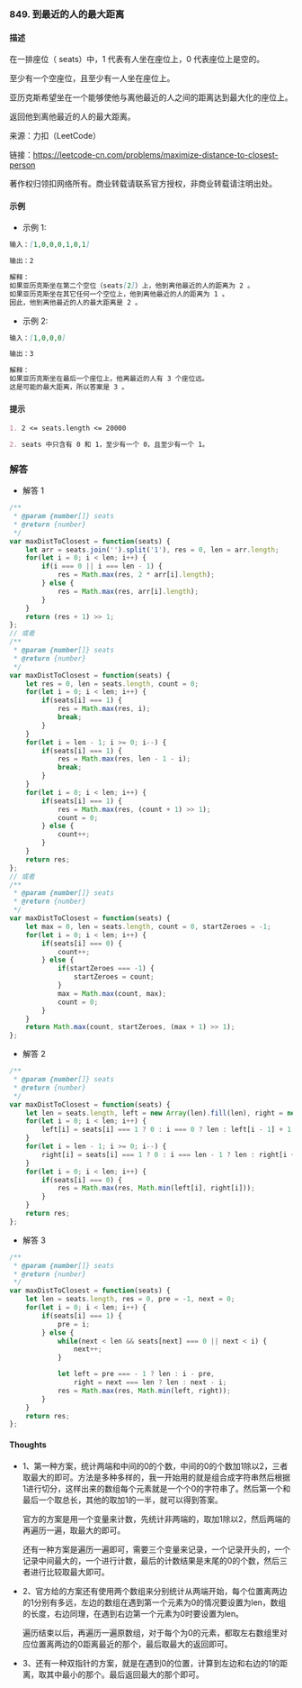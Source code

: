### 849. 到最近的人的最大距离

#### 描述

在一排座位（ seats）中，1 代表有人坐在座位上，0 代表座位上是空的。

至少有一个空座位，且至少有一人坐在座位上。

亚历克斯希望坐在一个能够使他与离他最近的人之间的距离达到最大化的座位上。

返回他到离他最近的人的最大距离。

来源：力扣（LeetCode）

链接：https://leetcode-cn.com/problems/maximize-distance-to-closest-person

著作权归领扣网络所有。商业转载请联系官方授权，非商业转载请注明出处。

#### 示例

+ 示例 1:
```md
输入：[1,0,0,0,1,0,1]

输出：2

解释：
如果亚历克斯坐在第二个空位（seats[2]）上，他到离他最近的人的距离为 2 。
如果亚历克斯坐在其它任何一个空位上，他到离他最近的人的距离为 1 。
因此，他到离他最近的人的最大距离是 2 。 
```
+ 示例 2:
```md
输入：[1,0,0,0]

输出：3

解释：
如果亚历克斯坐在最后一个座位上，他离最近的人有 3 个座位远。
这是可能的最大距离，所以答案是 3 。
```


#### 提示
```md
1. 2 <= seats.length <= 20000

2. seats 中只含有 0 和 1，至少有一个 0，且至少有一个 1。
```

### 解答

+ 解答 1
```js
/**
 * @param {number[]} seats
 * @return {number}
 */
var maxDistToClosest = function(seats) {
    let arr = seats.join('').split('1'), res = 0, len = arr.length;
    for(let i = 0; i < len; i++) {
        if(i === 0 || i === len - 1) {
            res = Math.max(res, 2 * arr[i].length);
        } else {
            res = Math.max(res, arr[i].length);
        }
    }
    return (res + 1) >> 1;
};
// 或者
/**
 * @param {number[]} seats
 * @return {number}
 */
var maxDistToClosest = function(seats) {
    let res = 0, len = seats.length, count = 0;
    for(let i = 0; i < len; i++) {
        if(seats[i] === 1) {
            res = Math.max(res, i);
            break;
        }
    }
    for(let i = len - 1; i >= 0; i--) {
        if(seats[i] === 1) {
            res = Math.max(res, len - 1 - i);
            break;
        }
    }
    for(let i = 0; i < len; i++) {
        if(seats[i] === 1) {
            res = Math.max(res, (count + 1) >> 1);
            count = 0;
        } else {
            count++;
        }
    }
    return res;
};
// 或者
/**
 * @param {number[]} seats
 * @return {number}
 */
var maxDistToClosest = function(seats) {
    let max = 0, len = seats.length, count = 0, startZeroes = -1;
    for(let i = 0; i < len; i++) {
        if(seats[i] === 0) {
            count++;
        } else {
            if(startZeroes === -1) {
                startZeroes = count;
            }
            max = Math.max(count, max);
            count = 0;
        }
    }
    return Math.max(count, startZeroes, (max + 1) >> 1);
};
```

+ 解答 2
```js
/**
 * @param {number[]} seats
 * @return {number}
 */
var maxDistToClosest = function(seats) {
    let len = seats.length, left = new Array(len).fill(len), right = new Array(len).fill(len), res = 0;
    for(let i = 0; i < len; i++) {
        left[i] = seats[i] === 1 ? 0 : i === 0 ? len : left[i - 1] + 1;
    }
    for(let i = len - 1; i >= 0; i--) {
        right[i] = seats[i] === 1 ? 0 : i === len - 1 ? len : right[i + 1] + 1;
    }
    for(let i = 0; i < len; i++) {
        if(seats[i] === 0) {
            res = Math.max(res, Math.min(left[i], right[i]));
        }
    }
    return res;
};
```

+ 解答 3
```js
/**
 * @param {number[]} seats
 * @return {number}
 */
var maxDistToClosest = function(seats) {
    let len = seats.length, res = 0, pre = -1, next = 0;
    for(let i = 0; i < len; i++) {
        if(seats[i] === 1) {
            pre = i;
        } else {
            while(next < len && seats[next] === 0 || next < i) {
                next++;
            }

            let left = pre === - 1 ? len : i - pre,
                right = next === len ? len : next - i;
            res = Math.max(res, Math.min(left, right));
        }
    }
    return res;
};
```

#### Thoughts

+ 1、第一种方案，统计两端和中间的0的个数，中间的0的个数加1除以2，三者取最大的即可。方法是多种多样的，我一开始用的就是组合成字符串然后根据1进行切分，这样出来的数组每个元素就是一个个0的字符串了。然后第一个和最后一个取总长，其他的取加1的一半，就可以得到答案。

  官方的方案是用一个变量来计数，先统计非两端的，取加1除以2，然后两端的再遍历一遍，取最大的即可。

  还有一种方案是遍历一遍即可，需要三个变量来记录，一个记录开头的，一个记录中间最大的，一个进行计数，最后的计数结果是末尾的0的个数，然后三者进行比较取最大即可。

+ 2、官方给的方案还有使用两个数组来分别统计从两端开始，每个位置离两边的1分别有多远，左边的数组在遇到第一个元素为0的情况要设置为len，数组的长度，右边同理，在遇到右边第一个元素为0时要设置为len。
  
  遍历结束以后，再遍历一遍原数组，对于每个为0的元素，都取左右数组里对应位置离两边的0距离最近的那个，最后取最大的返回即可。

+ 3、还有一种双指针的方案，就是在遇到0的位置，计算到左边和右边的1的距离，取其中最小的那个。最后返回最大的那个即可。